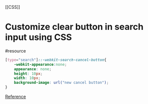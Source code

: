 [[CSS]]
# Customize clear button in search input using CSS
#resource 

```css
[type="search"]::-webkit-search-cancel-button{
	-webkit-appearance:none;
	appearance: none;
	height: 10px;
	width: 10px;
	background-image: url("new cancel button");
}
```

[Reference](https://www.youtube.com/watch?v=ZzL0NCbS0S8) 